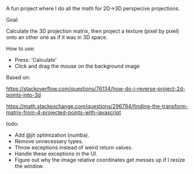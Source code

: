 A fun project where I do all the math for 2D->3D perspecive projections.

Goal:

Calculate the 3D projection matrix, then project a texture (pixel by pixel) onto an other one as if it was in 3D space.

How to use:

* Press: 'Calculate'
* Click and drag the mouse on the background image

Based on: 

https://stackoverflow.com/questions/76134/how-do-i-reverse-project-2d-points-into-3d

https://math.stackexchange.com/questions/296794/finding-the-transform-matrix-from-4-projected-points-with-javascript

todo:

* Add @jit optimization (numba).
* Remove unnecessary types.
* Throw exceptions instead of weird return values.
* Handle these exceptions in the UI.
* Figure out why the image relative coordinates get messes up if I resize the window.